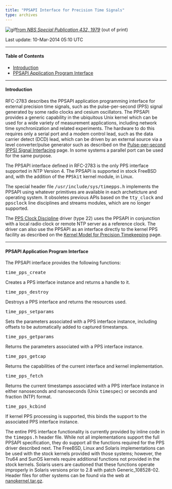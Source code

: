 ```yaml
---
title: "PPSAPI Interface for Precision Time Signals"
type: archives
---
```


![gif](/archives/pic/tonea.gif)[from _NBS Special Publication 432, 1979_](/reflib/pictures) (out of print)

Last update: 10-Mar-2014 05:10 UTC

* * *

#### Table of Contents

*   [Introduction](/archives/4.2.8-series/kernpps/#introduction)
*   [PPSAPI Application Program Interface](/archives/4.2.8-series/kernpps/#ppsapi-application-program-interface)

* * *

#### Introduction

RFC-2783 describes the PPSAPI application programming interface for external precision time signals, such as the pulse-per-second (PPS) signal generated by some radio clocks and cesium oscillators. The PPSAPI provides a generic capability in the ubiquitous Unix kernel which can be used for a wide variety of measurement applications, including network time synchronization and related experiments. The hardware to do this requires only a serial port and a modem control lead, such as the data carrier detect (DCD) lead, which can be driven by an external source via a level converter/pulse generator such as described on the [Pulse-per-second (PPS) Signal Interfacing](/archives/4.2.8-series/pps) page. In some systems a parallel port can be used for the same purpose.

The PPSAPI interface defined in RFC-2783 is the only PPS interface supported in NTP Version 4. The PPSAPI is supported in stock FreeBSD and, with the addition of the <tt>PPSkit</tt> kernel module, in Linux.

The special header file <tt>/usr/include/sys/timepps.h</tt> implements the PPSAPI using whatever primitives are available in each archeticture and operating system. It obsoletes previous APIs based on the <tt>tty_clock</tt> and <tt>ppsclock</tt> line disciplines and streams modules, which are no longer supported.

The [PPS Clock Discipline](/archives/drivers/driver22) driver (type 22) uses the PPSAPI in conjunction with a local radio clock or remote NTP server as a reference clock. The driver can also use the PPSAPI as an interface directly to the kernel PPS facility as described on the [Kernel Model for Precision Timekeeping](/archives/4.2.8-series/kern) page.

* * *

#### PPSAPI Application Program Interface

The PPSAPI interface provides the following functions:

<dt><tt>time_pps_create</tt></dt>

Creates a PPS interface instance and returns a handle to it.

<dt><tt>time_pps_destroy</tt></dt>

Destroys a PPS interface and returns the resources used.

<dt><tt>time_pps_setparams</tt></dt>

Sets the parameters associated with a PPS interface instance, including offsets to be automatically added to captured timestamps.

<dt><tt>time_pps_getparams</tt></dt>

Returns the parameters associated with a PPS interface instance.

<dt><tt>time_pps_getcap</tt></dt>

Returns the capabilities of the current interface and kernel implementation.

<dt><tt>time_pps_fetch</tt></dt>

Returns the current timestamps associated with a PPS interface instance in either nanoseconds and nanoseconds (Unix <tt>timespec</tt>) or seconds and fraction (NTP) format.

<dt><tt>time_pps_kcbind</tt></dt>

If kernel PPS processing is supported, this binds the support to the associated PPS interface instance.

The entire PPS interface functionality is currently provided by inline code in the <tt>timepps.h</tt> header file. While not all implementations support the full PPSAPI specification, they do support all the functions required for the PPS driver described next. The FreeBSD, Linux and Solaris implementations can be used with the stock kernels provided with those systems; however, the Tru64 and SunOS kernels require additional functions not provided in the stock kernels. Solaris users are cautioned that these functions operate improperly in Solaris versions prior to 2.8 with patch Generic_108528-02. Header files for other systems can be found via the web at [nanokernel.tar.gz](/reflib/software/nanokernel.tar.gz).